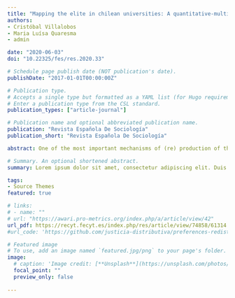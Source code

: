 ```yaml
---
title: "Mapping the elite in chilean universities: A quantitative-multidimensional analysis"
authors:
- Cristóbal Villalobos
- Maria Luísa Quaresma
- admin

date: "2020-06-03"
doi: "10.22325/fes/res.2020.33"

# Schedule page publish date (NOT publication's date).
publishDate: "2017-01-01T00:00:00Z"

# Publication type.
# Accepts a single type but formatted as a YAML list (for Hugo requirements).
# Enter a publication type from the CSL standard.
publication_types: ["article-journal"]

# Publication name and optional abbreviated publication name.
publication: "Revista Española De Sociología"
publication_short: "Revista Española De Sociología"

abstract: One of the most important mechanisms of (re) production of the elites is still education and, specifically, higher education. This article seeks to map the elites in the Chilean university field, identifying the main undergraduates programmes and universities where this group is concentrated and, furthermore, typifying how these institutions promote (or not) processes of mobility and reproduction of the elites. Through a diversified statistical analysis, it is concluded that the academic and social elites are mainly concentrated in two select groups. A few traditional institutions, with high prestige and a high level of selectivity; and in new institutions, privates and focused on capturing the country’s social high class. Additionally, the results show that the Chilean education system promotes low levels of social mobility of the elite, structured in a system that allows to perpetuate the reproduction processes of this group.

# Summary. An optional shortened abstract.
summary: Lorem ipsum dolor sit amet, consectetur adipiscing elit. Duis posuere tellus ac convallis placerat. Proin tincidunt magna sed ex sollicitudin condimentum.

tags:
- Source Themes
featured: true

# links:
# - name: ""
# url: "https://awari.pro-metrics.org/index.php/a/article/view/42"
url_pdf: https://recyt.fecyt.es/index.php/res/article/view/74858/61314
#url_code: 'https://github.com/justicia-distributiva/preferences-redistribution-LA'

# Featured image
# To use, add an image named `featured.jpg/png` to your page's folder. 
image:
  # caption: 'Image credit: [**Unsplash**](https://unsplash.com/photos/jdD8gXaTZsc)'
  focal_point: ""
  preview_only: false
  
---
```

